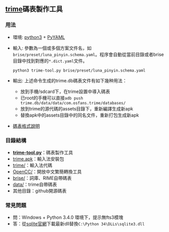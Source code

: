 ## [trime](https://github.com/osfans/trime)碼表製作工具

### 用法
- 環境: [python3](https://www.python.org/downloads/release/python-340/) + [PyYAML](http://pyyaml.org/wiki/PyYAML)
- 輸入: 參數為一個或多個方案文件名，如`brise/preset/luna_pinyin.schema.yaml`。程序會自動從當前目錄或者brise目錄中找到對應的`*.dict.yaml`文件。

  `python3 trime-tool.py brise/preset/luna_pinyin.schema.yaml`

- 輸出: 上述命令生成的trime.db碼表文件有如下幾种用法：
  - 放到手機/sdcard下，在trime設置中導入碼表
  - 已root的手機可以直接`adb push trime.db/data/data/com.osfans.trime/databases/`
  - 放到trime的源代碼的assets目錄下，重新編譯生成新apk
  - 替換apk中的assets目錄中的同名文件，重新打包生成新apk

- [碼表格式說明](https://github.com/LEOYoon-Tsaw/Rime_collections/blob/master/Rime_description.md)

### 目錄結構
- **[trime-tool.py](trime-tool.py)**：碼表製作工具
- [trime.apk](trime.apk)：輸入法安裝包
- [trime/](https://github.com/osfans/trime)：輸入法代碼
- [OpenCC/](https://github.com/BYVoid/OpenCC)：開放中文繁簡轉換工具
- [brise/](https://github.com/rime/brise)：詞庫、RIME自帶碼表
- [data/](data)：trime自帶碼表
- 其他目錄：github開源碼表

### 常見問題
 - 問：Windows + Python 3.4.0 環境下，提示無fts3模塊
 - 答：從[sqlite官網](http://www.sqlite.org/download.html)下載最新dll替換`C:\Python 34\DLLs\sqlite3.dll`
